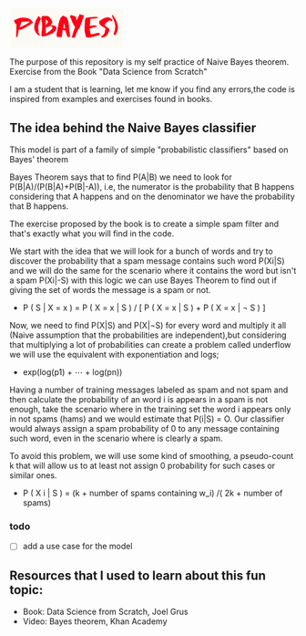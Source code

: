 <img src="img/logo.png" alt="logo" width="200" heigth="180"/>

The purpose of this repository is my self practice of Naive Bayes theorem. Exercise from the Book "Data Science from Scratch"

I am a student that is learning, let me know if you find any errors,the code is inspired from examples and exercises found in books.

## The idea behind the Naive Bayes classifier

This model is part of a family of simple "probabilistic classifiers" based on Bayes' theorem

Bayes Theorem says that to find P(A|B) we need to look for
P(B|A)/(P(B|A)+P(B|-A)), i.e, the numerator is the probability that B happens considering that A happens and on the denominator we have the probability that B happens.

The exercise proposed by the book is to create a simple spam filter and that's exactly what you will find in the code.

We start  with the idea that we will look for a bunch of words and try to discover the probability that a spam message contains such word P(Xi|S) and we will do the same for the scenario where it contains the word but isn't a spam P(Xi|-S) with this logic we can use Bayes Theorem to find out if giving the set of words the message is a spam or not.

* P ( S | X = x ) = P ( X = x | S ) / [ P ( X = x | S ) + P ( X = x | ¬ S ) ]

Now, we need to find P(X|S) and P(X|¬S) for every word and multiply it all (Naive assumption that the probabilities are independent),but considering that multiplying a lot of probabilities can create a problem called underflow we will use the equivalent with exponentiation and logs;

* exp(log(p1) + ⋯ + log(pn))

Having a number of training messages labeled as spam and not spam and then calculate the probability of an word i is appears in a spam is not enough, take the scenario where in the training set the word i appears only in not spams (hams) and we would estimate that P(i|S) = O. Our classifier would always assign a spam probability of 0 to any message containing such word, even in the scenario where is clearly a spam.

To avoid this problem, we will use some kind of smoothing, a pseudo-count k that will allow us to at least not assign 0 probability for such cases or similar ones.

* P ( X i | S ) = (k + number of spams containing w_i) /( 2k + number of spams)

### todo
- [ ] add a use case for the model

## Resources that I used to learn about this fun topic:
* Book: Data Science from Scratch, Joel Grus
* Video: Bayes theorem, Khan Academy
